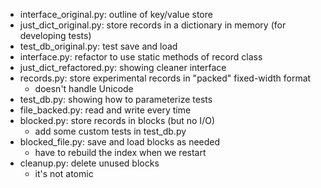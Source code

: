 - interface_original.py: outline of key/value store
- just_dict_original.py: store records in a dictionary in memory (for developing tests)
- test_db_original.py: test save and load
- interface.py: refactor to use static methods of record class
- just_dict_refactored.py: showing cleaner interface
- records.py: store experimental records in "packed" fixed-width format
  - doesn't handle Unicode
- test_db.py: showing how to parameterize tests
- file_backed.py: read and write every time
- blocked.py: store records in blocks (but no I/O)
  - add some custom tests in test_db.py
- blocked_file.py: save and load blocks as needed
  - have to rebuild the index when we restart
- cleanup.py: delete unused blocks
  - it's not atomic
